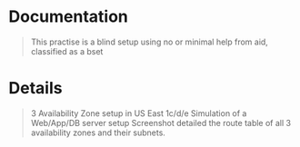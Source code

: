 # Documentation
> This practise is a blind setup using no or minimal help from aid,
> classified as a bset

# Details
> 3 Availability Zone setup in US East 1c/d/e
> Simulation of a Web/App/DB server setup
> Screenshot detailed the route table of all 3 availability zones and their subnets.

